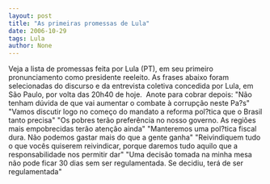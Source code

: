 ```yaml
---
layout: post
title: "As primeiras promessas de Lula"
date: 2006-10-29
tags: Lula
author: None
---
```


Veja a&nbsp;lista de promessas feita por Lula (PT), em seu primeiro pronunciamento como presidente reeleito.
As frases&nbsp;abaixo foram selecionadas do discurso e da&nbsp;entrevista coletiva&nbsp;concedida por Lula, em São Paulo, por volta das 20h40 de hoje.&nbsp;
Anote para cobrar depois:
\"Não tenham dúvida de que vai aumentar o combate à corrupção neste Pa?s\"
\"Vamos discutir logo no começo do mandato a reforma pol?tica que o Brasil tanto precisa\"
\"Os pobres terão preferência no nosso governo. As regiões mais empobrecidas terão atenção ainda\" 
\"Manteremos uma pol?tica fiscal dura. Não podemos gastar mais do que a gente ganha\"
\"Reivindiquem tudo o que vocês quiserem reivindicar, porque daremos tudo aquilo que a responsabilidade nos permitir dar\" 
\"Uma decisão tomada na minha mesa não pode ficar 30 dias sem ser regulamentada. Se decidiu, terá de ser regulamentada\"  